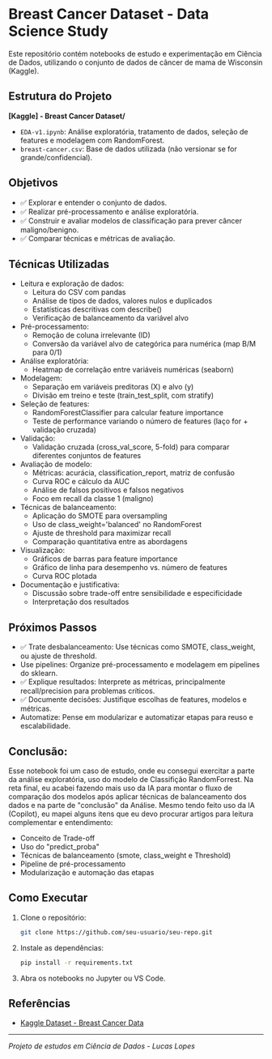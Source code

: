 # Breast Cancer Dataset - Data Science Study

Este repositório contém notebooks de estudo e experimentação em Ciência de Dados, utilizando o conjunto de dados de câncer de mama de Wisconsin (Kaggle).

## Estrutura do Projeto

**[Kaggle] - Breast Cancer Dataset/**
- `EDA-v1.ipynb`: Análise exploratória, tratamento de dados, seleção de features e modelagem com RandomForest.
- `breast-cancer.csv`: Base de dados utilizada (não versionar se for grande/confidencial).

## Objetivos

- ✅ Explorar e entender o conjunto de dados.
- ✅ Realizar pré-processamento e análise exploratória.
- ✅ Construir e avaliar modelos de classificação para prever câncer maligno/benigno.
- ✅ Comparar técnicas e métricas de avaliação.

## Técnicas Utilizadas

- Leitura e exploração de dados:
    - Leitura do CSV com pandas
    - Análise de tipos de dados, valores nulos e duplicados
    - Estatísticas descritivas com describe()
    - Verificação de balanceamento da variável alvo
- Pré-processamento:
    - Remoção de coluna irrelevante (ID)
    - Conversão da variável alvo de categórica para numérica (map B/M para 0/1)
- Análise exploratória:
    - Heatmap de correlação entre variáveis numéricas (seaborn)
- Modelagem:
    - Separação em variáveis preditoras (X) e alvo (y)
    - Divisão em treino e teste (train_test_split, com stratify)
- Seleção de features:
    - RandomForestClassifier para calcular feature importance
    - Teste de performance variando o número de features (laço for + validação cruzada)
- Validação:
    - Validação cruzada (cross_val_score, 5-fold) para comparar diferentes conjuntos de features
- Avaliação de modelo:
    - Métricas: acurácia, classification_report, matriz de confusão
    - Curva ROC e cálculo da AUC
    - Análise de falsos positivos e falsos negativos
    - Foco em recall da classe 1 (maligno)
- Técnicas de balanceamento:
    - Aplicação do SMOTE para oversampling
    - Uso de class_weight='balanced' no RandomForest
    - Ajuste de threshold para maximizar recall
    - Comparação quantitativa entre as abordagens
- Visualização:
    - Gráficos de barras para feature importance
    - Gráfico de linha para desempenho vs. número de features
    - Curva ROC plotada
- Documentação e justificativa:
    - Discussão sobre trade-off entre sensibilidade e especificidade
    - Interpretação dos resultados

## Próximos Passos
- ✅ Trate desbalanceamento: Use técnicas como SMOTE, class_weight, ou ajuste de threshold.
- Use pipelines: Organize pré-processamento e modelagem em pipelines do sklearn.
- ✅ Explique resultados: Interprete as métricas, principalmente recall/precision para problemas críticos.
- ✅ Documente decisões: Justifique escolhas de features, modelos e métricas.
- Automatize: Pense em modularizar e automatizar etapas para reuso e escalabilidade.

## Conclusão:
Esse notebook foi um caso de estudo, onde eu consegui exercitar a parte da análise exploratória, uso do modelo de Classifição RandomForrest. Na reta final, eu acabei fazendo mais uso da IA para montar o fluxo de comparação dos modelos após aplicar técnicas de balanceamento dos dados e na parte de "conclusão" da Análise. Mesmo tendo feito uso da IA (Copilot), eu mapei alguns itens que eu devo procurar artigos para leitura complementar e entendimento:
- Conceito de Trade-off
- Uso do "predict_proba"
- Técnicas de balanceamento (smote, class_weight e Threshold)
- Pipeline de pré-processamento
- Modularização e automação das etapas

## Como Executar

1. Clone o repositório:
    ```bash
    git clone https://github.com/seu-usuario/seu-repo.git
    ```
2. Instale as dependências:
    ```bash
    pip install -r requirements.txt
    ```
3. Abra os notebooks no Jupyter ou VS Code.

## Referências

- [Kaggle Dataset - Breast Cancer Data](https://www.kaggle.com/datasets/yasserh/breast-cancer-dataset)

---

*Projeto de estudos em Ciência de Dados - Lucas Lopes*